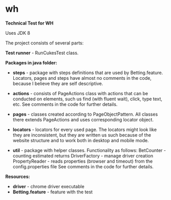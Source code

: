 # wh
**Technical Test for WH**

Uses JDK 8

The project consists of several parts:

**Test runner** - RunCukesTest class.

**Packages in java folder:**

- **steps** - package with steps definitions that are used by Betting.feature. 
    Locators, pages and steps have almost no comments in the code, 
    because I believe they are self descriptive.
    
- **actions** - consists of PageActions class with actions that can be conducted on elements, 
                such us find (with fluent wait), click, type text, etc. 
                See comments in the code for further details.

- **pages** - classes created according to PageObjectPattern. 
    All classes there extends PageActions and uses corresponding locator object.
    
- **locators** - locators for every used page. 
    The locators might look like they are inconsistent, 
    but they are written us such because of the website structure and to work both in desktop and mobile mode. 
    
- **util** - package with helper classes. 
    Functionality as follows:
        BetCounter - counting estimated returns
        DriverFactory - manage driver creation
        PropertyReader - reads properties (browser and timeout) from the config.properties file
        See comments in the code for further details.


**Resources:**
- **driver** - chrome driver executable
- **Betting.feature** - feature with the test



